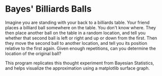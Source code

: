 # Bayes' Billiards Balls

Imagine you are standing with your back to a billiards table. Your friend places a billiard ball somewhere on the table. You don't know where. They then place another ball on the table in a random location, and tell you whether that second ball is left or right and up or down from the first. Then they move the second ball to another location, and tell you its position relative to the first again. Given enough repetitions, can you determine the location of the original ball?

This program replicates this thought experiment from Bayesian Statistics, and helps visualize the approximation using a matplotlib surface graph. 
